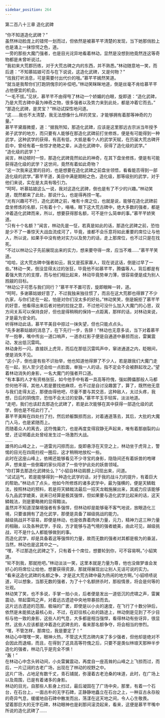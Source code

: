 ```yaml
---
sidebar_position: 264
---
```

 第二百八十三章 造化武碑


“你不知道造化武碑？”  
虽然林动脸庞上的错愕一划而过，但依然是被慕芊芊清楚的发现，当下她那俏脸上也是涌上一抹惊愕之色，道。  
一旁的那些大魔门强者，也是目光诧异地看着林动，显然是没想到他竟然连这等奇物都是未曾听说过。  
“我初来大荒郡历练，对于大荒古碑之内的东西，并不熟悉。”林动随意地一笑，而后道：“不知慕姑娘可否与在下说说，这造化武碑，又是何物？”  
“找我打听消息，可是需要付出代价的哦。”慕芊芊嫣然笑道。  
“就当是我帮你们打跑阴傀宗的补偿吧。”林动笑眯眯地道，倒是丝毫不肯给慕芊芊占他便宜的机会。  
“一毛不拔。”见状，慕芊芊不由得甩了林动一个娇媚的白眼，旋即道：“造化武碑，乃是大荒古碑中最为神奇之物，很多强者以及势力来到此处，都是冲着它而去。”  
“那造化武碑，是灵宝？”林动试探性地问道。  
“这……我也不太清楚，我无法想像什么样的灵宝，才能够拥有着那等神奇的力量。”  
慕芊芊黛眉微蹙，道：“据我所知，那造化武碑，应该是这里那远古宗派当年授予弟子武学的地方，而只要有人能够在那造化武碑前打坐修炼，便是有可能得到一种武学，这种武学的获得，有高有低，大抵是看个人的武学天赋，在历届大荒古碑开启中，曾经有着一些惊才绝艳之辈，从造化武碑中，获得了造化级的武学。”  
“造化级的武学？”  
闻言，林动顿时一惊，那造化武碑竟然如此的神奇，在其下盘坐修炼，便是有可能获得造化级的武学？这世间，竟然有着如此奇物？  
“这一次我来这里的目的，也是想要在造化武碑之前盘坐领悟，看看能否得到一部造化级的武学。”慕芊芊道，美目中满是期盼之色，造化级，那等级别的武学，对于他们来说，实在是太具有吸引力。  
“呵呵，听慕姑娘这么一说，我对这造化武碑，倒也是有了不少的兴趣。”林动笑道，既然都来了此处，那说什么，也是得再捞一笔。  
“光有兴趣可不行，造化武碑之前，唯有十席之位，也就是说，能够在造化武碑前盘坐修炼的名额，只有着十个，咯咯，眼下这大荒古碑中，绝大多数的强者，都是冲着造化武碑而来，所以，想要获得那名额，可不是什么简单的事。”慕芊芊娇笑道。  
“只有十个名额？”闻言，林动先是一怔，若真是如此的话，那造化武碑之前，恐怕是少不了一番惊天大战血流成河了，毕竟，谁都不会乐意将如此重要的席位让与他人，所以说，如果手中没有绝对实力以及势力的话，走上那席位，也不过只是在找死。  
“不过以林动公子先前展现出来的实力，想来要夺得一席，应当不难……”慕芊芊笑道。  
“哈哈，这大荒古碑中强者如云，我又是孤家寡人，现在说这话，倒是过早了一些。”林动一笑，倒没显得太过的张狂，毕竟他不如慕芊芊，腾儡等人，背后都是有着强大势力的支撑，而与他们相比起来，林动毕竟势单力薄，很容易便是成为别人觊觎的目标。  
“林动公子可愿与我们同行？”慕芊芊不置可否，旋即眼眸一转，道。  
“呵呵，多谢慕姑娘好意了，不过我独来独往惯了，而且在这大荒郡也得罪了不少仇家，与你们走在一起，怕是对你们没太多的好处。”林动笑笑，倒是婉拒了慕芊芊的好意，他看得出来后者对他的拉拢之意，不过他可没什么加入大魔门的心思，双方间关系可以保持良好，但也是得稍稍的保持一点距离，那样的话，对林动来说，才是最为安全的。  
听得林动此话，慕芊芊美目中掠过一抹失望，但也只能点点头。  
“先多谢慕姑娘的消息了，在下先行一步，告辞！”林动也无意多谈，当下对着慕芊芊一抱拳，嘴中传出一道口哨声，一道赤红影子便是自通道中暴掠而出，雷翼震动，发出低沉雷鸣。  
林动身形一闪，直接跃上虎背，而后在那低沉雷鸣声中，窜进通道之内，眨眼间，便是消失不见。  
“这小子，倒也是有些不识抬举，他也知道他得罪了不少人，若是跟我们大魔门走在一起，别人至少还会给一点脸面，单独一人的话，指不定会不会被群起攻之。”望着林动消失的身影，一名大魔门的强者开口道。  
“有本事的人才有资格张狂，如今他手中有着一具高等符傀，强如腾儡那般人马都奈何他不得，其他人若是要找他麻烦，也不过是自讨没趣罢了，算了，既然他无意与我们走得太近，那便由得他吧，尽量不要与其交恶，这种敌人，太过头疼，我想，日后的阴傀宗，恐怕不会太过的安静。”慕芊芊玉手轻挥，淡淡地道。  
“走吧，我们也该赶去那造化武碑了，若是此次能够在其中获得一部造化级的武学，倒也是不枉此行了。”  
慕芊芊美眸在四处扫了扫，然后娇躯飘掠而出，对着通道落去，其后，大批的大魔门人马，也是紧随而上。  
而随着众人的离去，这符傀巢穴，也是再度变得寂静无声起来，唯有着那崩裂的山壁，还证明着此处曾经发生过一场激烈大战。  
……  
雄伟的山峰之上，一道雷光闪掠而出，旋即悬浮在天空之上，林动坐于虎背上，警惕的目光在四周扫视一圈后，这才稍稍地放松一些。  
此时在这座山峰上，依稀还能够看见不少寻宝的身影，隐隐间还有着妖兽的咆哮声，想来是一些倒霉的家伙闯进了一些守护此处的妖兽领域。  
“你打算去那造化武碑处么？”小貂自林动肩膀上闪现出来，问道。  
“试试运气，若是能够得到一种造化武学的话，对于我的战斗力的提升，有着巨大的帮助。”林动点了点头，他如今所修炼的诸多武学中，最为强横的，便是天鳞戟法，按照林动的预料，若是将天鳞戟法最后一招天龙戟施展出来，其威力应该能够与九品武学媲美，说来已经算是极其强悍，但如果要与造化武学比起来的话，这天鳞戟法，则是要略微的显得黯淡。  
虽然并不知道涅槃境强者有多强悍，但林动却是能够毫不客气地说，放眼造化三境，只要谁拥有了造化武学，那便是具备了越级挑战的能力。  
越级挑战并不容易，即便是林动，也是依靠着肉体力量，元力，精神力这三种力量的相融，以及各种武学，手段，方才能够与造气境的强者媲美，由此可见，越级挑战，可不是什么人都能够做到的事。  
而造化武学，却是具备着这等强悍的力量，故而无数的强者对其都是极为的垂涎，当然，林动也是这其中之一。  
“嘿，不过那造化武碑之下，只有着十个席位，想要轮到你，可不容易啊。”小貂笑道。  
“轮不到我，那就抢吧。”林动淡淡一笑，这里本就是力量为尊，他也没做梦谁会发好心的将席位让给他，想要获得资源，那就得展现出让别人无话可说的实力。  
“看来这造化武碑的名额之争，才是这大荒古碑中最为热闹的地方啊。”小貂啧啧说道，可以想象，当那无数的强者，为了十个名额拼杀时，那般情景，将会是何等的壮观。  
林动笑了笑，也不多说，手掌一拍小炎，后者便是发出一道低沉的虎啸之声，雷翼震动，带起雷鸣之声，对着远古遗迹中央地带暴掠而去。  
这片远古遗迹的范围，极端的广袤，即使是以小炎的速度，在飞行了十数分钟后，依然是未能抵达最核心处，不过，在赶往核心处的路途上，林动倒是见到了不少目标与他一致的身影，这些人的气息，大多都是相当强悍，看得林动有些讶异，很显然，这些人应该都是冲着造化武碑去的，看来那名额争夺，将会相当的惨烈。  
“嘿，不管怎样，那席位，我是要定了！”  
林动心中嘿嘿一笑，眼神火热，不管这大荒古碑内来了多少强者，但他却是绝对不会因此而退缩，而且，在得到了这具高等符傀之后，只要不是类似林琅天那种半步造化的强者，林动几乎是完全不惧！  
“轰！”  
在林动心中念头转动间，小炎雷翼震动，再度自一座高耸的山峰之上飞掠而过，而后，一片辽阔的古老广场，出现在了林动的视野之中。  
这片广场，占地足有数千丈，青石铺就，弥漫着古老沧桑的味道，此时，在广场上以及周围，已是有着诸多的身影。  
林动的目光，自那些人影身上扫过，最后凝固在了广场中央，那里，有着一个石台，在石台上，一面古朴的无字石碑，正静静地矗立在石台之上，一种亘古永存般的奇异气息，缓缓地自石碑中散发而出，荡漾在这天地之间，令人心生敬畏。  
望着那巨大的无字石碑，林动眼神也是刹那间滚烫起来，看来，这便是慕芊芊嘴中所说的造化武碑了……  
  
  
